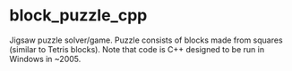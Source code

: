 block_puzzle_cpp
================

Jigsaw puzzle solver/game.  Puzzle consists of blocks made from squares (similar to Tetris blocks).  Note that code is C++ designed to be run in Windows in ~2005.